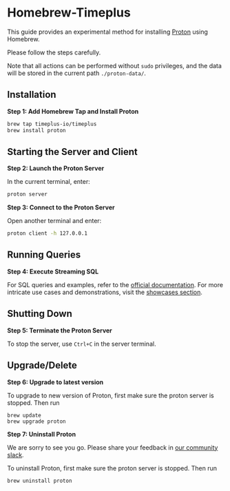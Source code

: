 

# Homebrew-Timeplus

This guide provides an experimental method for installing [Proton](https://github.com/timeplus-io/proton/) using Homebrew.

Please follow the steps carefully.

Note that all actions can be performed without `sudo` privileges, and the data will be stored in the current path `./proton-data/`.

## Installation

**Step 1: Add Homebrew Tap and Install Proton**

```bash
brew tap timeplus-io/timeplus
brew install proton
```

## Starting the Server and Client

**Step 2: Launch the Proton Server**

In the current terminal, enter:

```bash
proton server
```

**Step 3: Connect to the Proton Server**

Open another terminal and enter:

```bash
proton client -h 127.0.0.1
```

## Running Queries

**Step 4: Execute Streaming SQL**

For SQL queries and examples, refer to the [official documentation](https://docs.timeplus.com/). For more intricate use cases and demonstrations, visit the [showcases section](https://docs.timeplus.com/showcases).

## Shutting Down

**Step 5: Terminate the Proton Server**

To stop the server, use `Ctrl+C` in the server terminal.

## Upgrade/Delete

**Step 6: Upgrade to latest version**

To upgrade to new version of Proton, first make sure the proton server is stopped.
Then run
```shell
brew update
brew upgrade proton
```
**Step 7: Uninstall Proton**

We are sorry to see you go. Please share your feedback in [our community slack](https://timeplus.com/slack).

To uninstall Proton, first make sure the proton server is stopped.
Then run
```shell
brew uninstall proton
```
